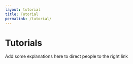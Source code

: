```yaml
---
layout: tutorial
title: Tutorial
permalink: /tutorial/
---
```



<h1>Tutorials</h1>

Add some explanations here to direct people to the right link

<!-- <ul>
  {% for tutorial in site.tutorials %}
    <li><a href="{{ tutorial.url | relative_url }}">{{ tutorial.title }}</a></li>
  {% endfor %}
</ul> -->